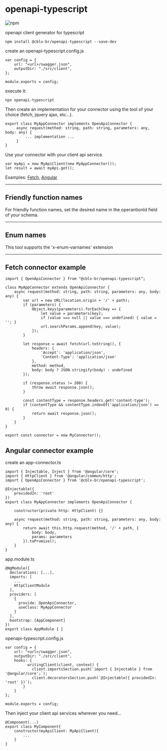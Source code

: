 # openapi-typescript

![npm](https://img.shields.io/npm/v/@cblx-br/openapi-typescript?logo=npm)

openapi client generator for typescript

`npm install @cblx-br/openapi-typescript --save-dev`


create an openapi-typescript.config.js

```
var config = {
    url: "<url>/swagger.json",
    outputDir: "./src/client",
};

module.exports = config;
```

execute it:

`npx openapi-typescript`

Then create an implementation for your connector using the tool of your choice (fetch, jquery ajax, etc...).

```
export class MyAppConnector implements OpenApiConnector {
     async request(method: string, path: string, parameters: any, body: any) {
         ... implementation ...
     }
}
```
Use your connector with your client api service.
```
var myApi = new MyApiClient(new MyAppConnector());
let result = await myApi.get();
```
Examples: [Fetch](#fetch-connector-example), [Angular](#angular-connector-example)

-------------
## Friendly function names

For friendly function names, set the desired name in the operantionId field of your schema.

-------------

## Enum names

This tool supports the 'x-enum-varnames' extension

-------------

## Fetch connector example

```
import { OpenApiConnector } from "@cblx-br/openapi-typescript";

class MyAppConnector extends OpenApiConnector {
    async request(method: string, path: string, parameters: any, body: any) {
        var url = new URL(location.origin + '/' + path);
        if (parameters) {
            Object.keys(parameters).forEach(key => {
                let value = parameters[key];
                if (value === null || value === undefined) { value = ''; }
                url.searchParams.append(key, value);
            });
        }

        let response = await fetch(url.toString(), {
            headers: {
                'Accept': 'application/json',
                'Content-Type': 'application/json'
            },
            method: method,
            body: body ? JSON.stringify(body) : undefined
        });

        if (response.status != 200) {
            throw await response.json();
        }

        const contentType = response.headers.get('content-type');
        if (contentType && contentType.indexOf('application/json') == 0) {
            return await response.json();
        }
    }
}

export const connector = new MyConnector();
```

## Angular connector example

create an app-connector.ts

```
import { Injectable, Inject } from '@angular/core';
import { HttpClient } from '@angular/common/http';
import { OpenApiConnector } from '@cblx-br/openapi-typescript';

@Injectable({
    providedIn: 'root'
})
export class MyAppConnector implements OpenApiConnector {

    constructor(private http: HttpClient) {}

    async request(method: string, path: string, parameters: any, body: any) {
        return await this.http.request(method, '/' + path, {
            body: body,
            params: parameters
        }).toPromise();
    }
}

```

app.module.ts
```
@NgModule({
  declarations: [...],
  imports: [
    ...
    HttpClientModule
  ],
  providers: [
    {
      provide: OpenApiConnector,
      useClass: MyAppConnector
    }
  ],
  bootstrap: [AppComponent]
})
export class AppModule { }

```

openapi-typescript.config.js

```
var config = {
    url: "<url>/swagger.json",
    outputDir: "./src/client",
    hooks: {
          writingClient(client, context) {
            client.importsSection.push(`import { Injectable } from '@angular/core';`);
            client.decoratorsSection.push(`@Injectable({ providedIn: 'root' })`);
        }
    }
};

module.exports = config;
```

Then inject your client api services wherever you need...

```
@Component(...)
export class MyComponent{
    constructor(myApiClient: MyApiClient){
        ...
    }
}
```

